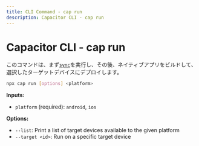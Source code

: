 ```yaml
---
title: CLI Command - cap run
description: Capacitor CLI - cap run
---
```


# Capacitor CLI - cap run

このコマンドは、まず[`sync`](/docs/cli/sync)を実行し、その後、ネイティブアプリをビルドして、選択したターゲットデバイスにデプロイします。

```bash
npx cap run [options] <platform>
```

<strong>Inputs:</strong>

- `platform` (required): `android`, `ios`

<strong>Options:</strong>

- `--list`: Print a list of target devices available to the given platform
- `--target <id>`: Run on a specific target device

